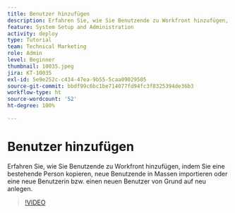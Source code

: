 ```yaml
---
title: Benutzer hinzufügen
description: Erfahren Sie, wie Sie Benutzende zu Workfront hinzufügen, indem Sie eine bestehende Person kopieren, neue Benutzende in Massen importieren oder eine neue Benutzerin bzw. einen neuen Benutzer von Grund auf neu anlegen.
feature: System Setup and Administration
activity: deploy
type: Tutorial
team: Technical Marketing
role: Admin
level: Beginner
thumbnail: 10035.jpeg
jira: KT-10035
exl-id: 5e9e252c-c434-47ea-9b55-5caa09029505
source-git-commit: bbdf99c6bc1be714077fd94fc3f8325394de36b3
workflow-type: ht
source-wordcount: '52'
ht-degree: 100%

---
```


# Benutzer hinzufügen

Erfahren Sie, wie Sie Benutzende zu Workfront hinzufügen, indem Sie eine bestehende Person kopieren, neue Benutzende in Massen importieren oder eine neue Benutzerin bzw. einen neuen Benutzer von Grund auf neu anlegen.

>[!VIDEO](https://video.tv.adobe.com/v/3427085/?quality=12&learn=on&enablevpops=1)

